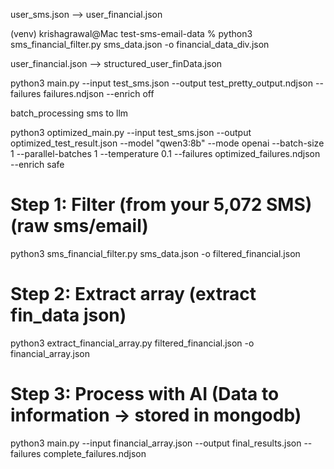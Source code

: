 user_sms.json    -->      user_financial.json

(venv) krishagrawal@Mac test-sms-email-data % python3 sms_financial_filter.py sms_data.json -o financial_data_div.json










user_financial.json     -->         structured_user_finData.json

python3 main.py --input test_sms.json --output test_pretty_output.ndjson --failures failures.ndjson --enrich off





batch_processing sms to llm

python3 optimized_main.py --input test_sms.json --output optimized_test_result.json --model "qwen3:8b" --mode openai --batch-size 1 --parallel-batches 1 --temperature 0.1 --failures optimized_failures.ndjson --enrich safe








# Step 1: Filter (from your 5,072 SMS)(raw sms/email)
python3 sms_financial_filter.py sms_data.json -o filtered_financial.json

# Step 2: Extract array (extract fin_data json)
python3 extract_financial_array.py filtered_financial.json -o financial_array.json  

# Step 3: Process with AI (Data to information -> stored in mongodb)
python3 main.py --input financial_array.json --output final_results.json --failures complete_failures.ndjson